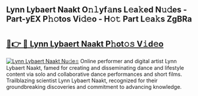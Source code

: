 ## Lynn Lybaert Naakt O𝚗𝚕yf𝚊ns L𝚎a𝚔ed N𝚞𝚍es - Part-yEX P𝚑𝚘tos Vi𝚍𝚎o - H𝚘𝚝 Part L𝚎a𝚔s ZgBRa

# <h2><a href="http://kf0r96.oniu.top/?m=Lynn+Lybaert+Naakt">🔗👉 🔴 Lynn Lybaert Naakt P𝚑ot𝚘𝚜 V𝚒d𝚎o</a></h2>

[![Lynn Lybaert Naakt Nu𝚍e𝚜](https://i.imgur.com/0qMVB7G.gif)](http://kf0r96.oniu.top/?m=Lynn+Lybaert+Naakt)
Online performer and digital artist Lynn Lybaert Naakt, famed for creating and disseminating dance and lifestyle content via solo and collaborative dance performances and short films. Trailblazing scientist Lynn Lybaert Naakt, recognized for their groundbreaking discoveries and commitment to advancing knowledge.  
